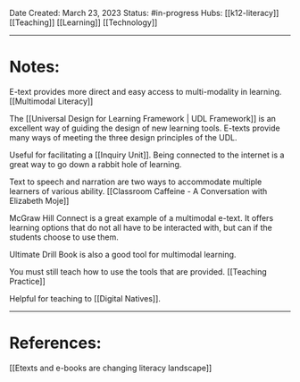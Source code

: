 Date Created: March 23, 2023
Status: #in-progress 
Hubs: [[k12-literacy]] [[Teaching]] [[Learning]] [[Technology]]

--- 
# Notes:

E-text provides more direct and easy access to multi-modality in learning.
[[Multimodal Literacy]]

The [[Universal Design for Learning Framework | UDL Framework]] is an excellent way of guiding the design of new learning tools. E-texts provide many ways of meeting the three design principles of the UDL.

Useful for facilitating a [[Inquiry Unit]]. Being connected to the internet is a great way to go down a rabbit hole of learning.

Text to speech and narration are two ways to accommodate multiple learners of various ability.
[[Classroom Caffeine - A Conversation with Elizabeth Moje]]

McGraw Hill Connect is a great example of a multimodal e-text. It offers learning options that do not all have to be interacted with, but can if the students choose to use them.

Ultimate Drill Book is also a good tool for multimodal learning.

You must still teach how to use the tools that are provided.
[[Teaching Practice]]

Helpful for teaching to [[Digital Natives]].

---
# References:
[[Etexts and e-books are changing literacy landscape]]